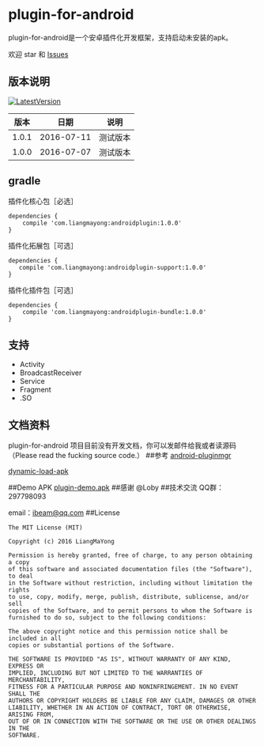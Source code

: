 # plugin-for-android
plugin-for-android是一个安卓插件化开发框架，支持启动未安装的apk。

欢迎 star 和 [Issues](https://github.com/LiangMaYong/plugin-for-android/issues)

## 版本说明
[![LatestVersion](https://img.shields.io/badge/LatestVersion-1.0.1-brightgreen.svg?style=plastic) ](https://github.com/LiangMaYong/plugin-for-android/)

| 版本 |日期| 说明 |
|---|---|---|
| 1.0.1|2016-07-11| 测试版本 |
| 1.0.0|2016-07-07| 测试版本 |
## gradle
插件化核心包［必选］
```
dependencies {
    compile 'com.liangmayong:androidplugin:1.0.0'
}
```
插件化拓展包［可选］
```
dependencies {
   compile 'com.liangmayong:androidplugin-support:1.0.0'
}
```
插件化插件包［可选］
```
dependencies {
    compile 'com.liangmayong:androidplugin-bundle:1.0.0'
}
```
## 支持
- Activity
- BroadcastReceiver
- Service
- Fragment
- .SO

## 文档资料
plugin-for-android 项目目前没有开发文档，你可以发邮件给我或者读源码（Please read the fucking source code.）
##参考
[android-pluginmgr](https://github.com/houkx/android-pluginmgr)

[dynamic-load-apk](https://github.com/singwhatiwanna/dynamic-load-apk)

##Demo APK
[plugin-demo.apk](https://raw.githubusercontent.com/LiangMaYong/plugin-for-android/master/plugin-demo.apk)
##感谢
@Loby
##技术交流
QQ群：297798093

email：ibeam@qq.com
##License
```
The MIT License (MIT)

Copyright (c) 2016 LiangMaYong

Permission is hereby granted, free of charge, to any person obtaining a copy
of this software and associated documentation files (the "Software"), to deal
in the Software without restriction, including without limitation the rights
to use, copy, modify, merge, publish, distribute, sublicense, and/or sell
copies of the Software, and to permit persons to whom the Software is
furnished to do so, subject to the following conditions:

The above copyright notice and this permission notice shall be included in all
copies or substantial portions of the Software.

THE SOFTWARE IS PROVIDED "AS IS", WITHOUT WARRANTY OF ANY KIND, EXPRESS OR
IMPLIED, INCLUDING BUT NOT LIMITED TO THE WARRANTIES OF MERCHANTABILITY,
FITNESS FOR A PARTICULAR PURPOSE AND NONINFRINGEMENT. IN NO EVENT SHALL THE
AUTHORS OR COPYRIGHT HOLDERS BE LIABLE FOR ANY CLAIM, DAMAGES OR OTHER
LIABILITY, WHETHER IN AN ACTION OF CONTRACT, TORT OR OTHERWISE, ARISING FROM,
OUT OF OR IN CONNECTION WITH THE SOFTWARE OR THE USE OR OTHER DEALINGS IN THE
SOFTWARE.
```

